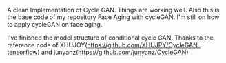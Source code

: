 A clean Implementation of Cycle GAN. Things are working well. Also this is the base code of my repository Face Aging with cycleGAN. I'm still on how to apply cycleGAN on face aging.

I've finished the model structure of conditional cycle GAN. Thanks to the reference code of XHUJOY(https://github.com/XHUJPY/CycleGAN-tensorflow) and junyanz(https://github.com/junyanz/CycleGAN)
